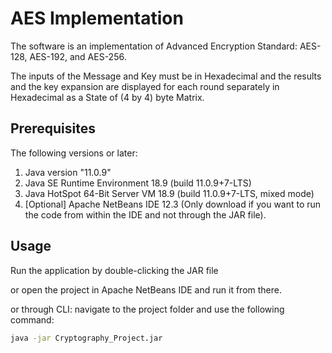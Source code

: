 # AES Implementation

The software is an implementation of Advanced Encryption Standard: AES-128, AES-192, and AES-256.

The inputs of the Message and Key must be in Hexadecimal and the results and the key expansion are displayed for each round separately in Hexadecimal as a State of (4 by 4) byte Matrix.

## Prerequisites
The following versions or later:
1.	Java version "11.0.9"
2.	Java SE Runtime Environment 18.9 (build 11.0.9+7-LTS)
3.	Java HotSpot 64-Bit Server VM 18.9 (build 11.0.9+7-LTS, mixed mode)
4.	[Optional] Apache NetBeans IDE 12.3 (Only download if you want to run the code from within the IDE and not through the JAR file).

## Usage
Run the application by double-clicking the JAR file 

or open the project in Apache NetBeans IDE and run it from there.

or through CLI: navigate to the project folder and use the following command:
```bash
java -jar Cryptography_Project.jar
```
